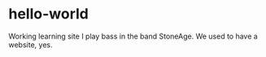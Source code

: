 # hello-world
Working learning site
I play bass in the band StoneAge. 
We used to have a website, yes. 
